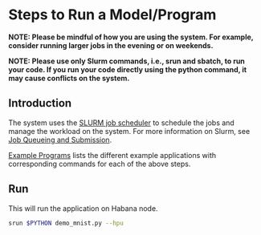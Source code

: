 # Steps to Run a Model/Program

**NOTE:  Please be mindful of how you are using the system.
For example, consider running larger jobs in the evening or on weekends.**

**NOTE: Please use only Slurm commands, i.e., srun and sbatch, to run your code.
If you run your code directly using the python command, it may cause conflicts
on the system.**

## Introduction

The system uses the [SLURM job
scheduler](https://slurm.schedmd.com/quickstart.html) to schedule the jobs and manage
the workload on the system. For more information on Slurm, see [Job Queueing and
Submission](Job-Queuing-and-Submission.md).

[Example Programs](Example-Programs.md) lists the different example applications with
corresponding commands for each of the above steps.

## Run

This will run the application on Habana node.

```bash
srun $PYTHON demo_mnist.py --hpu
```
